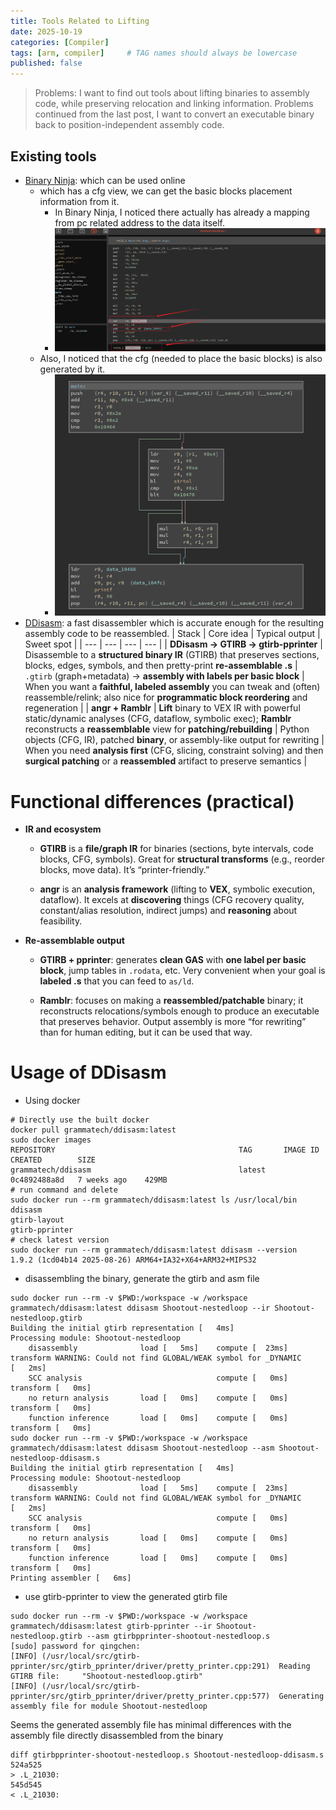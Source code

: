 ```yaml
---
title: Tools Related to Lifting
date: 2025-10-19
categories: [Compiler]
tags: [arm, compiler]     # TAG names should always be lowercase
published: false
---
```


> Problems: I want to find out tools about lifting binaries to assembly code, while preserving relocation and linking information.
> Problems continued from the last post, I want to convert an executable binary back to position-independent assembly code.

## Existing tools
- [Binary Ninja](https://cloud.binary.ninja/bn/cac518d6-6e84-4ae9-a338-a9ec0aacd074?view=Triage&func=66800&il=3&address=66800): which can be used online
  - which has a cfg view, we can get the basic blocks placement information from it.
    - In Binary Ninja, I noticed there actually has already a mapping from pc related address to the data itself.
    - ![binary ninja data mapping](/commons/images/compiler/binary_ninja.png)
  - Also, I noticed that the cfg (needed to place the basic blocks) is also generated by it.
    - ![binary ninja control flow graph](/commons/images/compiler/binary_ninja_cfg.png)
- [DDisasm](https://github.com/GrammaTech/ddisasm): a fast disassembler which is accurate enough for the resulting assembly code to be reassembled.
| Stack | Core idea | Typical output | Sweet spot |
| --- | --- | --- | --- |
| **DDisasm → GTIRB → gtirb-pprinter** | Disassemble to a **structured binary IR** (GTIRB) that preserves sections, blocks, edges, symbols, and then pretty-print **re-assemblable .s** | `.gtirb` (graph+metadata) → **assembly with labels per basic block** | When you want a **faithful, labeled assembly** you can tweak and (often) reassemble/relink; also nice for **programmatic block reordering** and regeneration |
| **angr + Ramblr** | **Lift** binary to VEX IR with powerful static/dynamic analyses (CFG, dataflow, symbolic exec); **Ramblr** reconstructs a **reassemblable** view for **patching/rebuilding** | Python objects (CFG, IR), patched **binary**, or assembly-like output for rewriting | When you need **analysis first** (CFG, slicing, constraint solving) and then **surgical patching** or a **reassembled** artifact to preserve semantics |

Functional differences (practical)
==================================

* **IR and ecosystem**
    
    * **GTIRB** is a **file/graph IR** for binaries (sections, byte intervals, code blocks, CFG, symbols). Great for **structural transforms** (e.g., reorder blocks, move data). It’s “printer-friendly.”
        
    * **angr** is an **analysis framework** (lifting to **VEX**, symbolic execution, dataflow). It excels at **discovering** things (CFG recovery quality, constant/alias resolution, indirect jumps) and **reasoning** about feasibility.
        
* **Re-assemblable output**
    
    * **GTIRB + pprinter**: generates **clean GAS** with **one label per basic block**, jump tables in `.rodata`, etc. Very convenient when your goal is **labeled .s** that you can feed to `as/ld`.
        
    * **Ramblr**: focuses on making a **reassembled/patchable** binary; it reconstructs relocations/symbols enough to produce an executable that preserves behavior. Output assembly is more “for rewriting” than for human editing, but it can be used that way.
  
# Usage of DDisasm

- Using docker
```shell
# Directly use the built docker
docker pull grammatech/ddisasm:latest
sudo docker images
REPOSITORY                                         TAG       IMAGE ID       CREATED        SIZE
grammatech/ddisasm                                 latest    0c4892488a8d   7 weeks ago    429MB
# run command and delete
sudo docker run --rm grammatech/ddisasm:latest ls /usr/local/bin
ddisasm
gtirb-layout
gtirb-pprinter
# check latest version
sudo docker run --rm grammatech/ddisasm:latest ddisasm --version
1.9.2 (1cd04b14 2025-08-26) ARM64+IA32+X64+ARM32+MIPS32
```
- disassembling the binary, generate the gtirb and asm file
```shell
sudo docker run --rm -v $PWD:/workspace -w /workspace grammatech/ddisasm:latest ddisasm Shootout-nestedloop --ir Shootout-nestedloop.gtirb
Building the initial gtirb representation [   4ms]
Processing module: Shootout-nestedloop
    disassembly              load [   5ms]    compute [  23ms]  transform WARNING: Could not find GLOBAL/WEAK symbol for _DYNAMIC
[   2ms]
    SCC analysis                              compute [   0ms]  transform [   0ms]
    no return analysis       load [   0ms]    compute [   0ms]  transform [   0ms]
    function inference       load [   0ms]    compute [   0ms]  transform [   0ms]
sudo docker run --rm -v $PWD:/workspace -w /workspace grammatech/ddisasm:latest ddisasm Shootout-nestedloop --asm Shootout-nestedloop-ddisasm.s
Building the initial gtirb representation [   4ms]
Processing module: Shootout-nestedloop
    disassembly              load [   5ms]    compute [  23ms]  transform WARNING: Could not find GLOBAL/WEAK symbol for _DYNAMIC
[   2ms]
    SCC analysis                              compute [   0ms]  transform [   0ms]
    no return analysis       load [   0ms]    compute [   0ms]  transform [   0ms]
    function inference       load [   0ms]    compute [   0ms]  transform [   0ms]
Printing assembler [   6ms]
```
- use gtirb-pprinter to view the generated gtirb file
```shell
sudo docker run --rm -v $PWD:/workspace -w /workspace grammatech/ddisasm:latest gtirb-pprinter --ir Shootout-nestedloop.gtirb --asm gtirbpprinter-shootout-nestedloop.s
[sudo] password for qingchen: 
[INFO] (/usr/local/src/gtirb-pprinter/src/gtirb_pprinter/driver/pretty_printer.cpp:291)  Reading GTIRB file:     "Shootout-nestedloop.gtirb"
[INFO] (/usr/local/src/gtirb-pprinter/src/gtirb_pprinter/driver/pretty_printer.cpp:577)  Generating assembly file for module Shootout-nestedloop
```
Seems the generated assembly file has minimal differences with the assembly file directly disassembled from the binary
```shell
diff gtirbpprinter-shootout-nestedloop.s Shootout-nestedloop-ddisasm.s 
524a525
> .L_21030:
545d545
< .L_21030:
```
